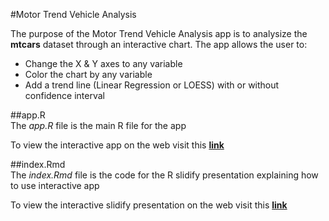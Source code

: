 #Motor Trend Vehicle Analysis

The purpose of the Motor Trend Vehicle Analysis app is to analysize the **mtcars** dataset through an interactive chart. The app allows the user to:  
* Change the X & Y axes to any variable
* Color the chart by any variable
* Add a trend line (Linear Regression or LOESS) with or without confidence interval

##app.R  
The _app.R_ file is the main R file for the app  

To view the interactive app on the web visit this **[link](https://craigcovey.shinyapps.io/Motor_Trend_Analysis_Chart/)**

##index.Rmd  
The _index.Rmd_ file is the code for the R slidify presentation explaining how to use interactive app  

To view the interactive slidify presentation on the web visit this **[link](https://craigcovey.github.io/Motor_Trend_Analysis_Chart/index.html)**
